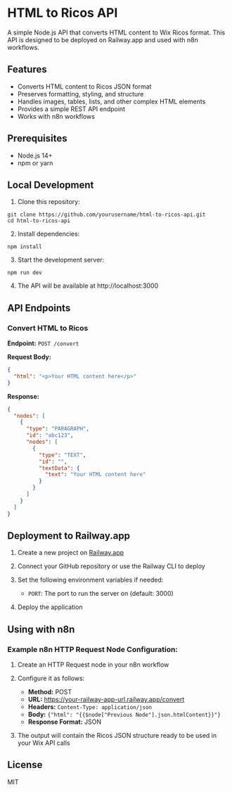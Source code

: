# HTML to Ricos API

A simple Node.js API that converts HTML content to Wix Ricos format. This API is designed to be deployed on Railway.app and used with n8n workflows.

## Features

- Converts HTML content to Ricos JSON format
- Preserves formatting, styling, and structure
- Handles images, tables, lists, and other complex HTML elements
- Provides a simple REST API endpoint
- Works with n8n workflows

## Prerequisites

- Node.js 14+
- npm or yarn

## Local Development

1. Clone this repository:
```
git clone https://github.com/yourusername/html-to-ricos-api.git
cd html-to-ricos-api
```

2. Install dependencies:
```
npm install
```

3. Start the development server:
```
npm run dev
```

4. The API will be available at http://localhost:3000

## API Endpoints

### Convert HTML to Ricos

**Endpoint:** `POST /convert`

**Request Body:**
```json
{
  "html": "<p>Your HTML content here</p>"
}
```

**Response:**
```json
{
  "nodes": [
    {
      "type": "PARAGRAPH",
      "id": "abc123",
      "nodes": [
        {
          "type": "TEXT",
          "id": "",
          "textData": {
            "text": "Your HTML content here"
          }
        }
      ]
    }
  ]
}
```

## Deployment to Railway.app

1. Create a new project on [Railway.app](https://railway.app/)

2. Connect your GitHub repository or use the Railway CLI to deploy

3. Set the following environment variables if needed:
   - `PORT`: The port to run the server on (default: 3000)

4. Deploy the application

## Using with n8n

### Example n8n HTTP Request Node Configuration:

1. Create an HTTP Request node in your n8n workflow
2. Configure it as follows:
   - **Method:** POST
   - **URL:** https://your-railway-app-url.railway.app/convert
   - **Headers:** `Content-Type: application/json`
   - **Body:** `{"html": "{{$node["Previous Node"].json.htmlContent}}"}`
   - **Response Format:** JSON

3. The output will contain the Ricos JSON structure ready to be used in your Wix API calls

## License

MIT 